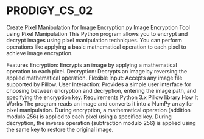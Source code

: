 # PRODIGY_CS_02

Create Pixel Manipulation for Image Encryption.py
Image Encryption Tool using Pixel Manipulation
This Python program allows you to encrypt and decrypt images using pixel manipulation techniques. You can perform operations like applying a basic mathematical operation to each pixel to achieve image encryption.

Features
Encryption: Encrypts an image by applying a mathematical operation to each pixel.
Decryption: Decrypts an image by reversing the applied mathematical operation.
Flexible Input: Accepts any image file supported by Pillow.
User Interaction: Provides a simple user interface for choosing between encryption and decryption, entering the image path, and specifying the encryption key.
Requirements
Python 3.x
Pillow library
How It Works
The program reads an image and converts it into a NumPy array for pixel manipulation. During encryption, a mathematical operation (addition modulo 256) is applied to each pixel using a specified key. During decryption, the inverse operation (subtraction modulo 256) is applied using the same key to restore the original image.

